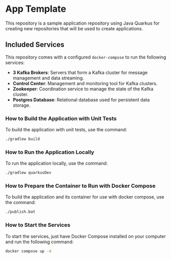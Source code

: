 # App Template

This repository is a sample application repository using Java Quarkus for creating new repositories that will be used to create applications.

## Included Services

This repository comes with a configured `docker-compose` to run the following services:
- **3 Kafka Brokers**: Servers that form a Kafka cluster for message management and data streaming.
- **Control Center**: Management and monitoring tool for Kafka clusters.
- **Zookeeper**: Coordination service to manage the state of the Kafka cluster.
- **Postgres Database**: Relational database used for persistent data storage.

### How to Build the Application with Unit Tests
To build the application with unit tests, use the command:
```sh
./gradlew build
```
### How to Run the Application Locally
To run the application locally, use the command:
```sh
./gradlew quarkusDev
```
### How to Prepare the Container to Run with Docker Compose
To build the application and its container for use with docker compose, use the command:
```sh
./publish.bat
```
### How to Start the Services
To start the services, just have Docker Compose installed on your computer and run the following command:
```sh
docker compose up -d
``` 